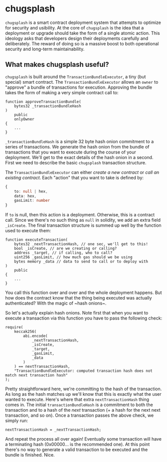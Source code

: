 # chugsplash

`chugsplash` is a smart contract deployment system that attempts to optimize for security and usibility.
At the core of `chugsplash` is the idea that a deployment or upgrade should take the form of a single atomic action.
This ideology asks that developers design their deployments carefully and deliberately.
The reward of doing so is a massive boost to both operational security and long-term maintainability.

## What makes chugsplash useful?
`chugsplash` is built around the `TransactionBundleExecutor`, a tiny (but special) smart contract.
The `TransactionBundleExecutor` allows an `owner` to "approve" a bundle of transactions for execution.
Approving the bundle takes the form of making a very simple contract call to:

```solidity
function approveTransactionBundle(
    bytes32 _transactionBundleHash
)
    public
    onlyOwner
{
    ...
}
```

`_transactionBundleHash` is a simple 32 byte hash onion commitment to a series of transactions.
We generate the hash onion from the bundle of transactions that you want to execute during the course of your deployment.
We'll get to the exact details of the hash onion in a second.
First we need to describe the basic `chugsplash` transaction structure.

The `TransactionBundleExecutor` can either *create a new contract* or *call an existing contract*.
Each "action" that you want to take is defined by:

```ts
{
    to: null | hex,
    data: hex,
    gasLimit: number
}
```

If `to` is null, then this action is a deployment.
Otherwise, this is a contract call.
Since we there's no such thing as `null` in solidity, we add an extra field `_isCreate`.
The final transaction structure is summed up well by the function used to execute them:

```solidity
function executeTransaction(
    bytes32 _nextTransactionHash, // one sec, we'll get to this!
    bool _isCreate, // are we creating or calling?
    address _target, // if calling, who to call?
    uint256 _gasLimit, // how much gas should we be using
    bytes memory _data // data to send to call or to deploy with
)
    public
{
    ...
}
```

You call this function over and over and the whole deployment happens.
But how does the contract know that the thing being executed was actually authenticated?
With the magic of ~hash onions~.

So let's actually explain hash onions.
Note first that when you want to execute a transaction via this function you have to pass the following check:

```solidity
require(
    keccak256(
        abi.encode(
            _nextTransactionHash,
            _isCreate,
            _target,
            _gasLimit,
            _data
        )
    ) == nextTransactionHash,
    "TransactionBundleExecutor: computed transaction hash does not match next transaction hash"
);
```

Pretty straightforward here, we're committing to the hash of the transaction.
As long as the hash matches up we'll know that this is exactly what the user wanted to execute.
Here's where that extra `nextTransactionHash` thing comes in.
The initial `transactionBundleHash` is a commitment to both the transaction and to a hash of the *next* transaction (+ a hash for the next next transaction, and so on).
Once a transaction passes the above check, we simply run:

```solidity
nextTransactionHash = _nextTransactionHash;
```

And repeat the process all over again!
Eventually some transaction will have a terminating hash (0x00000... is the recommended one).
At this point there's no way to generate a valid transaction to be executed and the bundle is finished.
Nice.
